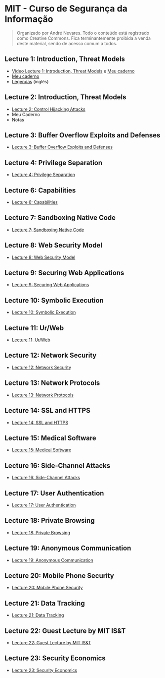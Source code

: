 # MIT - Curso de Segurança da Informação
> Organizado por André Nevares.  Todo o conteúdo está registrado como Creative Commons.  Fica terminantemente proibida a venda deste material, sendo de acesso comum a todos.

## Lecture 1: Introduction, Threat Models
- [Video Lecture 1: Introduction, Threat Models](https://ocw.mit.edu/courses/electrical-engineering-and-computer-science/6-858-computer-systems-security-fall-2014/video-lectures/lecture-1-introduction-threat-models) e [Meu caderno](https://docs.google.com/document/d/1wEAqXLNMJlESEKcD2F6Odkq2OvO3XD8HNW2abtO1qE8/edit?usp=sharing)
- [Meu caderno](https://docs.google.com/document/d/1wEAqXLNMJlESEKcD2F6Odkq2OvO3XD8HNW2abtO1qE8/edit?usp=sharing)
- [Legendas](https://docs.google.com/document/d/1EJbmIHT41hcqclFH3h31u0VUqJ69b2Co3cieWwj6H7I/edit?usp=sharing) (inglês)

## Lecture 2: Introduction, Threat Models
- [Lecture 2: Control Hijacking Attacks](https://ocw.mit.edu/courses/electrical-engineering-and-computer-science/6-858-computer-systems-security-fall-2014/video-lectures/lecture-2-control-hijacking-attacks/)
- Meu Caderno
- Notas 

## Lecture 3: Buffer Overflow Exploits and Defenses
- [Lecture 3: Buffer Overflow Exploits and Defenses](https://ocw.mit.edu/courses/electrical-engineering-and-computer-science/6-858-computer-systems-security-fall-2014/video-lectures/lecture-3-buffer-overflow-exploits-and-defenses)

## Lecture 4: Privilege Separation
- [Lecture 4: Privilege Separation](https://ocw.mit.edu/courses/electrical-engineering-and-computer-science/6-858-computer-systems-security-fall-2014/video-lectures/lecture-3-buffer-overflow-exploits-and-defenses)

## Lecture 6: Capabilities
- [Lecture 6: Capabilities](https://ocw.mit.edu/courses/electrical-engineering-and-computer-science/6-858-computer-systems-security-fall-2014/video-lectures/lecture-6-capabilities)

## Lecture 7: Sandboxing Native Code
- [Lecture 7: Sandboxing Native Code](https://ocw.mit.edu/courses/electrical-engineering-and-computer-science/6-858-computer-systems-security-fall-2014/video-lectures/lecture-7-sandboxing-native-code)

## Lecture 8: Web Security Model
- [Lecture 8: Web Security Model](https://ocw.mit.edu/courses/electrical-engineering-and-computer-science/6-858-computer-systems-security-fall-2014/video-lectures/lecture-8-web-security-model)

## Lecture 9: Securing Web Applications
- [Lecture 9: Securing Web Applications](https://ocw.mit.edu/courses/electrical-engineering-and-computer-science/6-858-computer-systems-security-fall-2014/video-lectures/lecture-9-securing-web-applications)

## Lecture 10: Symbolic Execution
- [Lecture 10: Symbolic Execution](https://ocw.mit.edu/courses/electrical-engineering-and-computer-science/6-858-computer-systems-security-fall-2014/video-lectures/lecture-10-symbolic-execution)

## Lecture 11: Ur/Web
- [Lecture 11: Ur/Web](https://ocw.mit.edu/courses/electrical-engineering-and-computer-science/6-858-computer-systems-security-fall-2014/video-lectures/lecture-11-ur-web)

## Lecture 12: Network Security
- [Lecture 12: Network Security](https://ocw.mit.edu/courses/electrical-engineering-and-computer-science/6-858-computer-systems-security-fall-2014/video-lectures/lecture-12-network-security)

## Lecture 13: Network Protocols
- [Lecture 13: Network Protocols](https://ocw.mit.edu/courses/electrical-engineering-and-computer-science/6-858-computer-systems-security-fall-2014/video-lectures/lecture-13-network-protocols)

## Lecture 14: SSL and HTTPS
- [Lecture 14: SSL and HTTPS](https://ocw.mit.edu/courses/electrical-engineering-and-computer-science/6-858-computer-systems-security-fall-2014/video-lectures/lecture-14-ssl-and-https)

## Lecture 15: Medical Software
- [Lecture 15: Medical Software](https://ocw.mit.edu/courses/electrical-engineering-and-computer-science/6-858-computer-systems-security-fall-2014/video-lectures/lecture-15-medical-software)

## Lecture 16: Side-Channel Attacks
- [Lecture 16: Side-Channel Attacks](https://ocw.mit.edu/courses/electrical-engineering-and-computer-science/6-858-computer-systems-security-fall-2014/video-lectures/lecture-16-side-channel-attacks)

## Lecture 17: User Authentication
- [Lecture 17: User Authentication](https://ocw.mit.edu/courses/electrical-engineering-and-computer-science/6-858-computer-systems-security-fall-2014/video-lectures/lecture-17-user-authentication)

## Lecture 18: Private Browsing
- [Lecture 18: Private Browsing](https://ocw.mit.edu/courses/electrical-engineering-and-computer-science/6-858-computer-systems-security-fall-2014/video-lectures/lecture-18-private-browsing)

## Lecture 19: Anonymous Communication
- [Lecture 19: Anonymous Communication]()

## Lecture 20: Mobile Phone Security
- [Lecture 20: Mobile Phone Security]()

## Lecture 21: Data Tracking
- [Lecture 21: Data Tracking]()

## Lecture 22: Guest Lecture by MIT IS&T
- [Lecture 22: Guest Lecture by MIT IS&T]()

## Lecture 23: Security Economics
- [Lecture 23: Security Economics]()
